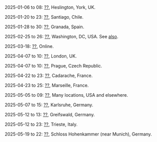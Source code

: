 2025-01-06 to 08: [??](https://indico.ukaea.uk/event/364/ "The Microwaves in Beams and Plasmas Workshop 2025 explores the application of microwave technologies in plasma physics and beam dynamics. Key topics include microwave-driven plasma heating, diagnostics, and control in fusion research, as well as beam acceleration and manipulation in particle accelerators. The workshop fosters discussions on advanced microwave sources, wave-plasma interactions, and their roles in high-energy physics and fusion energy development."), Heslington, York, UK.

2025-01-20 to 23: [??](http://fis.puc.cl/~lawpp/ "This workshop covers plasma physics with a focus on Latin American research. Topics include magnetic confinement fusion, plasma astrophysics, laser-plasma interactions, and dusty plasmas. It addresses theoretical models, experimental diagnostics, and computational simulations, fostering collaboration on plasma applications in energy, space science, and materials processing."), Santiago, Chile.

2025-01-28 to 30: [??](https://indico.euro-fusion.org/category/381/ "EFPW 2025 focuses on fusion plasma physics within the European fusion research program. Topics include magnetic confinement, plasma turbulence, and fusion reactor materials. The workshop addresses experimental diagnostics, computational modeling, and strategies for advancing fusion energy, emphasizing tokamak and stellarator research."), Granada, Spain.

2025-02-25 to 26: [??](https://fusionindustryassociation.org/fia-annual-conference-2025/ "FIA 2025 focuses on fusion energy policy, covering plasma physics advancements and fusion reactor technologies. Topics include magnetic and inertial confinement, plasma diagnostics, and commercialization strategies, addressing regulatory frameworks and industry collaboration for sustainable fusion energy development."), Washington, DC, USA. See [also](https://x.com/Fusion_Industry).

2025-03-18: [??](https://ossfe.github.io "OSSFE 2025 focuses on open-source software for fusion energy, covering plasma simulation, magnetic confinement modeling, and diagnostic tools. Topics include computational frameworks for tokamaks, stellarators, and fusion reactor design, emphasizing collaborative software development for fusion research."), Online.

2025-04-07 to 10: [??](https://iop.eventsair.com/plasma2025/ "This conference explores plasma physics, covering magnetic confinement, laser-plasma interactions, and plasma astrophysics. Topics include tokamak physics, plasma diagnostics, and inertial fusion, with applications in fusion energy and space science, emphasizing experimental and theoretical advancements."), London, UK.

2025-04-07 to 10: [??](https://indico.ipp.cas.cz/event/30/ "ECPD 2025 focuses on plasma diagnostics, covering spectroscopy, interferometry, and Thomson scattering. Topics include diagnostic techniques for magnetic and inertial confinement fusion, low-temperature plasmas, and astrophysical plasmas, emphasizing precision measurements for plasma research."), Prague, Czech Republic.

2025-04-22 to 23: [??](https://indico.iter.org/event/529/ "This workshop focuses on private-sector advancements in fusion energy, covering plasma physics, tokamak technologies, and commercialization strategies. Topics include plasma control, materials for fusion reactors, and industry-academia collaboration, emphasizing practical steps toward fusion power."), Cadarache, France.

2025-04-23 to 25: [??](https://iterbusinessforum.com/homepage.aspx "IBF 2025 focuses on fusion energy business opportunities, covering plasma physics, tokamak engineering, and supply chain development. Topics include plasma confinement, fusion materials, and industry partnerships, emphasizing commercial pathways for ITER and fusion energy deployment."), Marseille, France.

2025-05-05 to 09: [??](https://usfusionenergy.org/fusion-energy-week "Fusion Energy Week 2025 focuses on fusion energy, covering plasma confinement, fusion reactor design, and plasma diagnostics. Topics include tokamak physics, inertial fusion, and materials for fusion, emphasizing advancements toward sustainable fusion power and industry collaboration."), Many locations, USA and elsewhere.

2025-05-07 to 15: [??](https://summerschool.fusion.kit.edu/ "This summer school explores fusion technologies, focusing on plasma physics, magnetic confinement, and fusion reactor engineering. Topics include tokamak and stellarator design, plasma diagnostics, and fusion materials, with applications in sustainable energy, emphasizing theoretical and practical advancements in fusion research."), Karlsruhe, Germany.

2025-05-12 to 13: [??](https://plasma-mds.org/ws-fair-data-plasma-science-4.html "FDPS 2025 focuses on FAIR data principles in plasma science, covering data management, interoperability, and open-access frameworks. Topics include plasma diagnostics, simulation data, and applications in fusion research and astrophysics, emphasizing standardized data practices for collaboration."), Greifswald, Germany.

2025-05-12 to 23: [??](https://indico.ictp.it/event/10834 "This school explores fusion energy, focusing on plasma physics, magnetic confinement, and fusion reactor technologies. Topics include tokamak and stellarator physics, plasma instabilities, and fusion diagnostics, with applications in sustainable energy, emphasizing theoretical and experimental training."), Trieste, Italy.

2025-05-19 to 22: [??](https://ipp.mpg.de/rfppc2025 "RFPPC 2025 focuses on radio-frequency power in plasmas, covering RF heating, current drive, and plasma diagnostics. Topics include ion cyclotron resonance, RF wave propagation, and applications in magnetic fusion devices, emphasizing advancements in plasma control for fusion energy."), Schloss Hohenkammer (near Munich), Germany.

